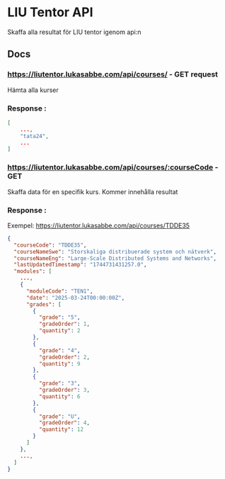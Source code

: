 # LIU Tentor API

Skaffa alla resultat för LIU tentor igenom api:n

## Docs

### https://liutentor.lukasabbe.com/api/courses/ - GET request

Hämta alla kurser

### Response :

```json
[
    ...,
    "tata24",
    ...
]
```

### https://liutentor.lukasabbe.com/api/courses/:courseCode - GET

Skaffa data för en specifik kurs. Kommer innehålla resultat

### Response :

Exempel: https://liutentor.lukasabbe.com/api/courses/TDDE35

```json
{
  "courseCode": "TDDE35",
  "courseNameSwe": "Storskaliga distribuerade system och nätverk",
  "courseNameEng": "Large-Scale Distributed Systems and Networks",
  "lastUpdatedTimestamp": "1744731431257.0",
  "modules": [
    ...,
    {
      "moduleCode": "TEN1",
      "date": "2025-03-24T00:00:00Z",
      "grades": [
        {
          "grade": "5",
          "gradeOrder": 1,
          "quantity": 2
        },
        {
          "grade": "4",
          "gradeOrder": 2,
          "quantity": 9
        },
        {
          "grade": "3",
          "gradeOrder": 3,
          "quantity": 6
        },
        {
          "grade": "U",
          "gradeOrder": 4,
          "quantity": 12
        }
      ]
    },
    ...,
  ]
}
```
